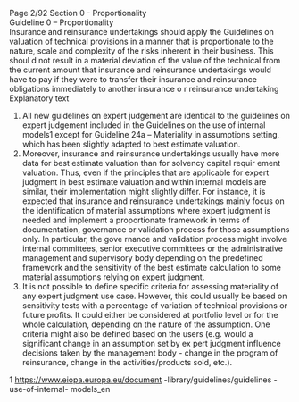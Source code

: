  
Page 2/92 
Section 0 - Proportionality  
Guideline 0 – Proportionality  
Insurance and reinsurance undertakings should apply the Guidelines on valuation of technical 
provisions in a manner that is proportionate to the nature, scale and complexity of the risks 
inherent  in their business. This shoul d not result in a material deviation of the value of the 
technical from the current amount that insurance and reinsurance undertakings would have 
to pay if they were to transfer their insurance and reinsurance obligations immediately to 
another insurance o r reinsurance undertaking  
Explanatory text  
1. All new guidelines on expert judgement are identical to the guidelines on expert judgement 
included in the Guidelines on the use of internal models1 except for Guideline 24a – 
Materiality in assumptions setting, which has been slightly adapted to best estimate valuation. 
2. Moreover, insurance and reinsurance undertakings usually have more data for best estimate valuation than for solvency capital requir ement valuation. Thus, even if the 
principles that are applicable for expert judgment in best estimate valuation and within 
internal models are similar, their implementation might slightly differ. For instance, it is 
expected that insurance and reinsurance  undertakings mainly focus on the identification of 
material assumptions where expert judgment is needed and implement a proportionate 
framework in terms of documentation, governance or validation process for those 
assumptions only. In particular, the gove rnance and validation process might involve 
internal committees, senior executive committees or the administrative management and supervisory body depending on the predefined framework and the sensitivity of the best 
estimate calculation to some material assumptions relying on expert judgment.  
3. It is not possible to define specific criteria for assessing materiality of any expert judgment 
use case. However, this could usually be based on sensitivity tests with a percentage of variation of technical provisions or future profits. It could either be considered at portfolio level or for the whole calculation, depending on the nature of the assumption. One criteria 
might also be defined based on the users (e.g. would a significant change in an assumption 
set by ex pert judgment influence decisions taken by the management body - change in the 
program of reinsurance, change in the activities/products sold, etc.).  
 
1 https://www.eiopa.europa.eu/document -library/guidelines/guidelines -use-of-internal- models_en   